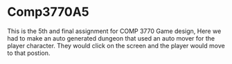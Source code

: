 # Comp3770A5

This is the 5th and final assignment for COMP 3770 Game design, Here we had to make an auto generated dungeon that used an auto mover for the player character. They would click on the screen and the player would move to that postion. 
